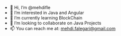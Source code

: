- 👋 Hi, I’m @mehdifle
- 👀 I’m interested in Java and Angular
- 🌱 I’m currently learning BlockChain
- 💞️ I’m looking to collaborate on Java Projects
- 📫 You can reach me at: mehdi.falegari@gmail.com

<!---
mehdifle/mehdifle is a ✨ special ✨ repository because its `README.md` (this file) appears on your GitHub profile.
You can click the Preview link to take a look at your changes.
--->
